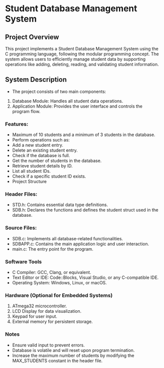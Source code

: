 # Student Database Management System

## Project Overview
This project implements a Student Database Management System using the C programming language, following the modular programming concept. The system allows users to efficiently manage student data by supporting operations like adding, deleting, reading, and validating student information.

## System Description
- The project consists of two main components:
1. Database Module: Handles all student data operations.
2. Application Module: Provides the user interface and controls the program flow.

### Features:

- Maximum of 10 students and a minimum of 3 students in the database.
- Perform operations such as:
- Add a new student entry.
- Delete an existing student entry.
- Check if the database is full.
- Get the number of students in the database.
- Retrieve student details by ID.
- List all student IDs.
- Check if a specific student ID exists.
- Project Structure

### Header Files:

- STD.h: Contains essential data type definitions.
- SDB.h: Declares the functions and defines the student struct used in the database.

### Source Files:

- SDB.c: Implements all database-related functionalities.
- SDBAPP.c: Contains the main application logic and user interaction.
- main.c: The entry point for the program.

### Software Tools
- C Compiler: GCC, Clang, or equivalent.
- Text Editor or IDE: Code::Blocks, Visual Studio, or any C-compatible IDE.
- Operating System: Windows, Linux, or macOS.

### Hardware (Optional for Embedded Systems)
1. ATmega32 microcontroller.
2. LCD Display for data visualization.
3. Keypad for user input.
4. External memory for persistent storage.

### Notes
- Ensure valid input to prevent errors.
- Database is volatile and will reset upon program termination.
- Increase the maximum number of students by modifying the MAX_STUDENTS constant in the header file.

